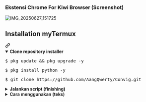 ### Ekstensi Chrome For Kiwi Browser (Screenshot)
![IMG_20250627_151725](https://github.com/user-attachments/assets/e59c9438-707b-48b7-8b7b-b3715b84c0ae)

<div class="markdown-heading" dir="auto"><h2 tabindex="-1" class="heading-element" dir="auto">Installation myTermux</h2><a id="user-content-installation-mytermux" class="anchor" aria-label="Permalink: Installation myTermux" href="#installation-mytermux"><svg class="octicon octicon-link" viewBox="0 0 16 16" version="1.1" width="16" height="16" aria-hidden="true"><path d="m7.775 3.275 1.25-1.25a3.5 3.5 0 1 1 4.95 4.95l-2.5 2.5a3.5 3.5 0 0 1-4.95 0 .751.751 0 0 1 .018-1.042.751.751 0 0 1 1.042-.018 1.998 1.998 0 0 0 2.83 0l2.5-2.5a2.002 2.002 0 0 0-2.83-2.83l-1.25 1.25a.751.751 0 0 1-1.042-.018.751.751 0 0 1-.018-1.042Zm-4.69 9.64a1.998 1.998 0 0 0 2.83 0l1.25-1.25a.751.751 0 0 1 1.042.018.751.751 0 0 1 .018 1.042l-1.25 1.25a3.5 3.5 0 1 1-4.95-4.95l2.5-2.5a3.5 3.5 0 0 1 4.95 0 .751.751 0 0 1-.018 1.042.751.751 0 0 1-1.042.018 1.998 1.998 0 0 0-2.83 0l-2.5 2.5a1.998 1.998 0 0 0 0 2.83Z"></path></svg></a></div>
  <details open="">
  <summary><strong>Clone repository installer</strong></summary>
<div class="highlight highlight-source-shell notranslate position-relative overflow-auto" dir="auto" data-snippet-clipboard-copy-content="pkg update && pkg upgrade -y"><pre>$ pkg update && pkg upgrade -y</pre></div>
<div class="highlight highlight-source-shell notranslate position-relative overflow-auto" dir="auto" data-snippet-clipboard-copy-content="pkg install python -y"><pre>$ pkg install python -y</pre></div>
<div class="highlight highlight-source-shell notranslate position-relative overflow-auto" dir="auto" data-snippet-clipboard-copy-content="git clone https://github.com/AangQwerty/Convig.git"><pre>$ git clone https://github.com/AangQwerty/Convig.git</pre></div>
  </details>
  <details>
  <summary><strong>Jalankan script (finishing)</strong></summary>
<ul dir="auto">
<div class="highlight highlight-source-shell notranslate position-relative overflow-auto" dir="auto" data-snippet-clipboard-copy-content="cd /$HOME Convig"><pre><span class="pl-c1">$ cd</span> Convig</pre></div>
<div class="highlight highlight-source-shell notranslate position-relative overflow-auto" dir="auto" data-snippet-clipboard-copy-content="python run.py"><pre><span class="pl-c1">$ python</span> run.py</pre></div>
<ul dir="auto">
</ul>

<details>
  <summary><strong>Donasi bagi yang ingin (QR Dana)</strong></summary>

  <div class="highlight highlight-source-shell notranslate position-relative overflow-auto" dir="auto">
  </div>

  <img src="https://raw.githubusercontent.com/AangQwerty/AangQwerty/refs/heads/main/Data/Document/IMG-20250627-WA0006.jpg" alt="Hasil Gambar" style="max-width: 100%; height: auto; border: 1px solid #ccc;" />
</details>

<div class="highlight highlight-source-shell notranslate position-relative overflow-auto" dir="auto"</div>
  </details>
  <details>
  <summary><strong>Cara menggunakan (teks)</strong></summary>
<ul dir="auto">
<div class="highlight highlight-source-shell notranslate position-relative overflow-auto" dir="auto" <pre><span class="pl-c1">1.</span> Masuk ke akun Instagram (tumbal) di kiwi browser dan unduh ekstensi nya (cek folder ekstensi.txt)</pre></div>
<div class="highlight highlight-source-shell notranslate position-relative overflow-auto" dir="auto" <pre><span class="pl-c1">2.</span> Setelah keduanya selesai, Masuk halaman home Instagram lalu klik titik tiga di kanan atas kemudian klik ekstensi yang sudah kamu tambahkan/download tadi.</pre></div>
<div class="highlight highlight-source-shell notranslate position-relative overflow-auto" dir="auto" <pre><span class="pl-c1">3.</span> Jika sudah akan muncul cookies nya, lalu unduh saja dengan klik (Export As) jika sudah jalankan perintahnya dan pastikan folder cookie yang kamu download tadi sudah ada.</pre></div>
<div class="highlight highlight-source-shell notranslate position-relative overflow-auto" dir="auto" <pre><span class="pl-c1">4.</span> Masukan nama file cookie yang sudah kamu download tadi (pastikan path/folder nya benar). Dan selamat menggunakan 👋</pre></div>
<ul dir="auto">
</ul>
